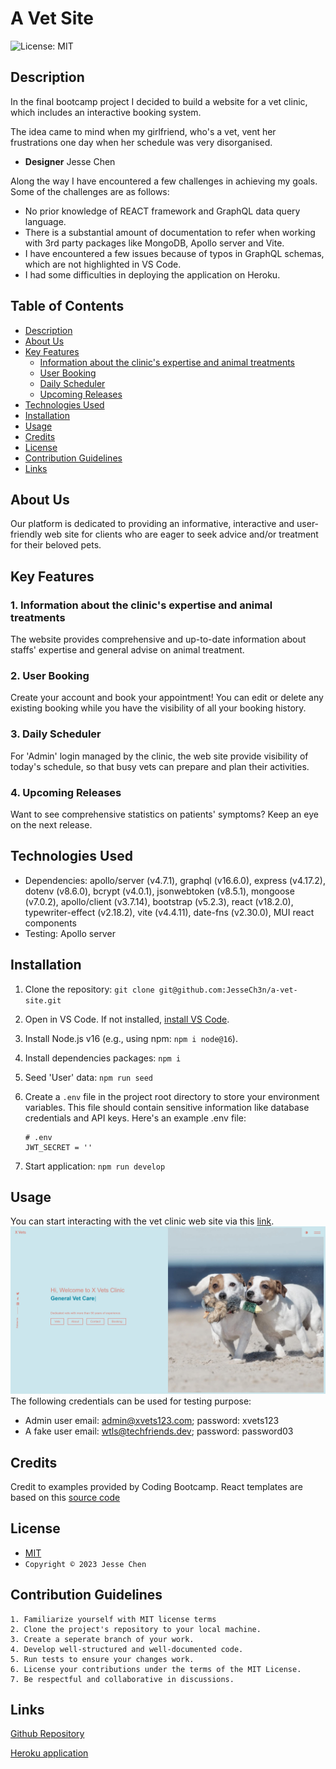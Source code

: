 # A Vet Site
![License: MIT](https://img.shields.io/badge/License-MIT-yellow.svg)

## Description

<p>In the final bootcamp project I decided to build a website for a vet clinic, which includes an interactive booking system.</p>
<p>The idea came to mind when my girlfriend, who's a vet, vent her frustrations one day when her schedule was very disorganised.</p>

* <b>Designer</b> Jesse Chen

Along the way I have encountered a few challenges in achieving my goals. Some of the challenges are as follows:

* No prior knowledge of REACT framework and GraphQL data query language.
* There is a substantial amount of documentation to refer when working with 3rd party packages like MongoDB, Apollo server and Vite.
* I have encountered a few issues because of typos in GraphQL schemas, which are not highlighted in VS Code.
* I had some difficulties in deploying the application on Heroku.

## Table of Contents

- [Description](#description)
- [About Us](#about-us)
- [Key Features](#key-features)
    - [Information about the clinic's expertise and animal treatments](#1-useful-information)
    - [User Booking](#2-user-booking)
    - [Daily Scheduler](#3-daily-scheduler) 
    - [Upcoming Releases](#4-upcoming-releases)
- [Technologies Used](#technologies-used)
- [Installation](#installation)
- [Usage](#usage)
- [Credits](#credits)
- [License](#license)
- [Contribution Guidelines](#contribution-guidelines)
- [Links](#links)

## About Us

Our platform is dedicated to providing an informative, interactive and user-friendly web site for clients who are eager to seek advice and/or treatment for their beloved pets.

## Key Features

### 1. Information about the clinic's expertise and animal treatments

The website provides comprehensive and up-to-date information about staffs' expertise and general advise on animal treatment.

### 2. User Booking

Create your account and book your appointment! You can edit or delete any existing booking while you have the visibility of all your booking history.

### 3. Daily Scheduler

For 'Admin' login managed by the clinic, the web site provide visibility of today's schedule, so that busy vets can prepare and plan their activities.

### 4. Upcoming Releases

Want to see comprehensive statistics on patients' symptoms? Keep an eye on the next release. 

## Technologies Used
- Dependencies: apollo/server (v4.7.1), graphql (v16.6.0), express (v4.17.2), dotenv (v8.6.0), bcrypt (v4.0.1), jsonwebtoken (v8.5.1), mongoose (v7.0.2), apollo/client (v3.7.14), bootstrap (v5.2.3), react (v18.2.0), typewriter-effect (v2.18.2), vite (v4.4.11), date-fns (v2.30.0), MUI react components
- Testing: Apollo server

## Installation

1. Clone the repository: `git clone git@github.com:JesseCh3n/a-vet-site.git`
2. Open in VS Code. If not installed, [install VS Code](https://code.visualstudio.com/).
3. Install Node.js v16 (e.g., using npm: `npm i node@16`).
4. Install dependencies packages: `npm i`
5. Seed 'User' data: `npm run seed`
6. Create a `.env` file in the project root directory to store your environment variables. This file should contain sensitive information like database credentials and API keys. Here's an example .env file:
    
    ```
    # .env
    JWT_SECRET = ''
    ```
7. Start application: `npm run develop`

## Usage

You can start interacting with the vet clinic web site via this [link](https://agile-chamber-51883-7e60747c00dc.herokuapp.com/).
![alt screenshot](./image.jpg)
The following credentials can be used for testing purpose:
- Admin user email: admin@xvets123.com; password: xvets123
- A fake user email: wtls@techfriends.dev; password: password03 

## Credits

Credit to examples provided by Coding Bootcamp. React templates are based on this [source code](https://github.com/ubaimutl/react-portfolio)

## License
- [MIT](https://opensource.org/licenses/MIT)
- `Copyright © 2023 Jesse Chen`

## Contribution Guidelines
```
1. Familiarize yourself with MIT license terms
2. Clone the project's repository to your local machine.
3. Create a seperate branch of your work.
4. Develop well-structured and well-documented code.
5. Run tests to ensure your changes work.
6. License your contributions under the terms of the MIT License.
7. Be respectful and collaborative in discussions.
```

## Links 

[Github Repository](https://github.com/JesseCh3n/a-vet-site) 

[Heroku application](https://agile-chamber-51883-7e60747c00dc.herokuapp.com/)